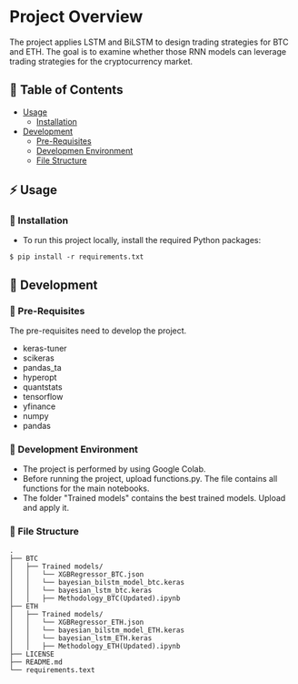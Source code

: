 # Project Overview
The project applies LSTM and BiLSTM to design trading strategies for BTC and ETH. The goal is to examine whether those RNN models can leverage trading strategies for the cryptocurrency market. 

## :ledger: Table of Contents

- [Usage](#zap-usage)
  - [Installation](#electric_plug-installation)
- [Development](#wrench-development)
  - [Pre-Requisites](#notebook-pre-requisites)
  - [Developmen Environment](#nut_and_bolt-development-environment)
  - [File Structure](#file_folder-file-structure)

## :zap: Usage

###  :electric_plug: Installation
- To run this project locally, install the required Python packages:

```
$ pip install -r requirements.txt
```
##  :wrench: Development

### :notebook: Pre-Requisites
The pre-requisites need to develop the project.
- keras-tuner
- scikeras
- pandas_ta
- hyperopt
- quantstats
- tensorflow
- yfinance
- numpy
- pandas

###  :nut_and_bolt: Development Environment
- The project is performed by using Google Colab.
- Before running the project, upload functions.py. The file contains all functions for the main notebooks. 
- The folder "Trained models" contains the best trained models. Upload and apply it.  

###  :file_folder: File Structure

```
.
├── BTC
│   ├── Trained models/
│   │   └── XGBRegressor_BTC.json
│   │   └── bayesian_bilstm_model_btc.keras
│   │   └── bayesian_lstm_btc.keras
│   │   ├── Methodology_BTC(Updated).ipynb 
├── ETH
│   ├── Trained models/
│   │   └── XGBRegressor_ETH.json
│   │   └── bayesian_bilstm_model_ETH.keras
│   │   └── bayesian_lstm_ETH.keras
│   │   ├── Methodology_ETH(Updated).ipynb 
├── LICENSE
├── README.md
└── requirements.text
```


